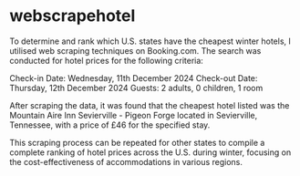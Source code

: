 # webscrapehotel
To determine and rank which U.S. states have the cheapest winter hotels, I utilised web scraping techniques on Booking.com. The search was conducted for hotel prices for the following criteria:

Check-in Date: Wednesday, 11th December 2024
Check-out Date: Thursday, 12th December 2024
Guests: 2 adults, 0 children, 1 room

After scraping the data, it was found that the cheapest hotel listed was the Mountain Aire Inn Sevierville - Pigeon Forge located in Sevierville, Tennessee, with a price of £46 for the specified stay.

This scraping process can be repeated for other states to compile a complete ranking of hotel prices across the U.S. during winter, focusing on the cost-effectiveness of accommodations in various regions.
